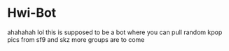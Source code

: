 # Hwi-Bot


ahahahah lol
this is supposed to be a bot where you can pull random kpop pics from sf9 and skz
more groups are to come
